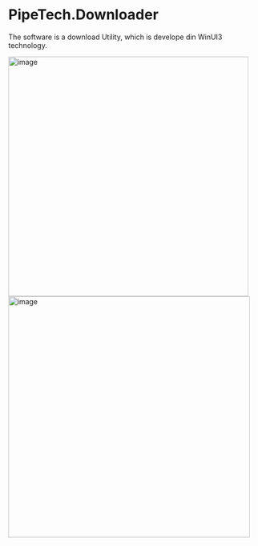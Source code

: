 # PipeTech.Downloader 
The software is a download Utility, which is develope din WinUI3 technology.

<img width="479" alt="image" src="https://github.com/rpatni5/PipeTech.Downloader/assets/24408304/f7cfd407-3292-4f5e-a41a-e175ebd2eb35">

<img width="482" alt="image" src="https://github.com/rpatni5/PipeTech.Downloader/assets/24408304/fccba9ab-5a1f-4a48-b963-ad354aad79a1">
